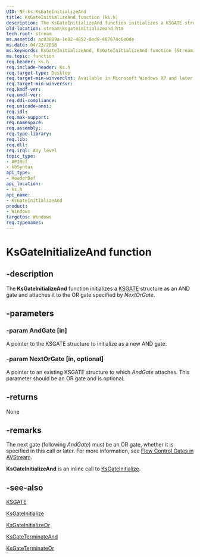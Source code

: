 ```yaml
---
UID: NF:ks.KsGateInitializeAnd
title: KsGateInitializeAnd function (ks.h)
description: The KsGateInitializeAnd function initializes a KSGATE structure as an AND gate and attaches it to the OR gate specified by NextOrGate.
old-location: stream\ksgateinitializeand.htm
tech.root: stream
ms.assetid: ac03889a-1e02-4852-8ed9-487674c6e0de
ms.date: 04/23/2018
ms.keywords: KsGateInitializeAnd, KsGateInitializeAnd function [Streaming Media Devices], avfunc_9eb102c9-08f4-44f7-bc3e-889aa8f85f23.xml, ks/KsGateInitializeAnd, stream.ksgateinitializeand
ms.topic: function
req.header: ks.h
req.include-header: Ks.h
req.target-type: Desktop
req.target-min-winverclnt: Available in Microsoft Windows XP and later operating systems and DirectX 8.0 and later DirectX versions.
req.target-min-winversvr: 
req.kmdf-ver: 
req.umdf-ver: 
req.ddi-compliance: 
req.unicode-ansi: 
req.idl: 
req.max-support: 
req.namespace: 
req.assembly: 
req.type-library: 
req.lib: 
req.dll: 
req.irql: Any level
topic_type:
- APIRef
- kbSyntax
api_type:
- HeaderDef
api_location:
- ks.h
api_name:
- KsGateInitializeAnd
product:
- Windows
targetos: Windows
req.typenames: 
---
```


# KsGateInitializeAnd function


## -description


The<b> KsGateInitializeAnd</b> function initializes a <a href="https://msdn.microsoft.com/library/windows/hardware/ff562566">KSGATE</a> structure as an AND gate and attaches it to the OR gate specified by <i>NextOrGate</i>.


## -parameters




### -param AndGate [in]

A pointer to the KSGATE structure to initialize as a new AND gate.


### -param NextOrGate [in, optional]

A pointer to an existing KSGATE structure to which <i>AndGate</i> attaches. This parameter should be an OR gate and is optional.


## -returns



None




## -remarks



The next gate (following <i>AndGate</i>) must be an OR gate, whether it is specified in this call or later. For more information, see <a href="https://msdn.microsoft.com/c5592f92-a432-44e3-afe0-60fcf917a443">Flow Control Gates in AVStream</a>.

<b>KsGateInitializeAnd</b> is an inline call to <a href="https://msdn.microsoft.com/library/windows/hardware/ff562573">KsGateInitialize</a>.




## -see-also




<a href="https://msdn.microsoft.com/library/windows/hardware/ff562566">KSGATE</a>



<a href="https://msdn.microsoft.com/library/windows/hardware/ff562573">KsGateInitialize</a>



<a href="https://msdn.microsoft.com/library/windows/hardware/ff562576">KsGateInitializeOr</a>



<a href="https://msdn.microsoft.com/library/windows/hardware/ff562586">KsGateTerminateAnd</a>



<a href="https://msdn.microsoft.com/library/windows/hardware/ff562588">KsGateTerminateOr</a>
 

 

